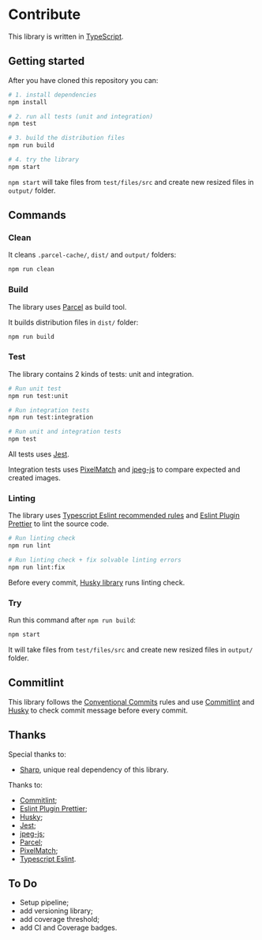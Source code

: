 # Contribute

This library is written in [TypeScript](https://www.typescriptlang.org/).

## Getting started

After you have cloned this repository you can:

```bash
# 1. install dependencies
npm install

# 2. run all tests (unit and integration)
npm test

# 3. build the distribution files
npm run build

# 4. try the library
npm start
```

`npm start` will take files from `test/files/src` and create new resized files in `output/` folder.

## Commands

### Clean

It cleans `.parcel-cache/`, `dist/` and `output/` folders:

```bash
npm run clean
```

### Build

The library uses [Parcel](https://parceljs.org/) as build tool.

It builds distribution files in `dist/` folder:

```bash
npm run build
```

### Test

The library contains 2 kinds of tests: unit and integration.

```bash
# Run unit test
npm run test:unit

# Run integration tests
npm run test:integration

# Run unit and integration tests
npm test
```

All tests uses [Jest](https://jestjs.io/).

Integration tests uses [PixelMatch](https://github.com/mapbox/pixelmatch) and [jpeg-js](https://github.com/jpeg-js/jpeg-js) to compare expected and created images.

### Linting

The library uses [Typescript Eslint recommended rules](https://typescript-eslint.io/linting/typed-linting) and [Eslint Plugin Prettier](https://github.com/prettier/eslint-plugin-prettier?tab=readme-ov-file#recommended-configuration) to lint the source code.

```bash
# Run linting check
npm run lint

# Run linting check + fix solvable linting errors
npm run lint:fix
```

Before every commit, [Husky library](https://typicode.github.io/husky/) runs linting check.

### Try

Run this command after `npm run build`:

```bash
npm start
```

It will take files from `test/files/src` and create new resized files in `output/` folder.

## Commitlint

This library follows the [Conventional Commits](https://www.conventionalcommits.org/en/v1.0.0/) rules and use [Commitlint](https://commitlint.js.org/#/) and [Husky](https://typicode.github.io/husky/) to check commit message before every commit.

## Thanks

Special thanks to:
- [Sharp](https://github.com/lovell/sharp), unique real dependency of this library.

Thanks to:
- [Commitlint](https://commitlint.js.org/#/);
- [Eslint Plugin Prettier](https://github.com/prettier/eslint-plugin-prettier);
- [Husky](https://typicode.github.io/husky/);
- [Jest](https://jestjs.io/);
- [jpeg-js](https://github.com/jpeg-js/jpeg-js);
- [Parcel](https://parceljs.org/);
- [PixelMatch](https://github.com/mapbox/pixelmatch);
- [Typescript Eslint](https://typescript-eslint.io/).

## To Do

- Setup pipeline;
- add versioning library;
- add coverage threshold;
- add CI and Coverage badges.